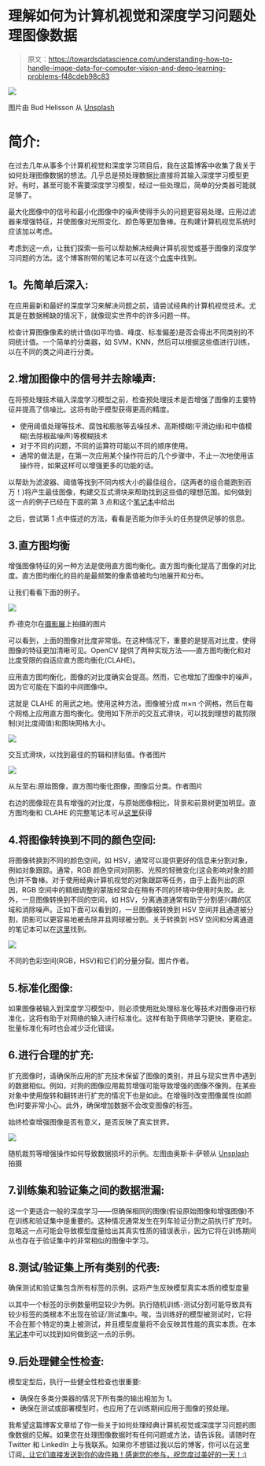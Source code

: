 # 理解如何为计算机视觉和深度学习问题处理图像数据

> 原文：<https://towardsdatascience.com/understanding-how-to-handle-image-data-for-computer-vision-and-deep-learning-problems-f48cdeb98c83>

![](img/7af9de8a8572afec7337af2af3622eea.png)

图片由 Bud Helisson 从 [Unsplash](https://unsplash.com/photos/kqguzgvYrtM)

# 简介:

在过去几年从事多个计算机视觉和深度学习项目后，我在这篇博客中收集了我关于如何处理图像数据的想法。几乎总是预处理数据比直接将其输入深度学习模型更好。有时，甚至可能不需要深度学习模型，经过一些处理后，简单的分类器可能就足够了。

最大化图像中的信号和最小化图像中的噪声使得手头的问题更容易处理。应用过滤器来增强特征，并使图像对光照变化、颜色等更加鲁棒。在构建计算机视觉系统时应该加以考虑。

考虑到这一点，让我们探索一些可以帮助解决经典计算机视觉或基于图像的深度学习问题的方法。这个博客附带的笔记本可以在这个[仓库](https://github.com/bikramb98/image_processing)中找到。

## **1。先简单后深入:**

在应用最新和最好的深度学习来解决问题之前，请尝试经典的计算机视觉技术。尤其是在数据稀缺的情况下，就像现实世界中的许多问题一样。

检查计算图像像素的统计值(如平均值、峰度、标准偏差)是否会得出不同类别的不同统计值。一个简单的分类器，如 SVM，KNN，然后可以根据这些值进行训练，以在不同的类之间进行分类。

## 2.增加图像中的信号并去除噪声:

在将预处理技术输入深度学习模型之前，检查预处理技术是否增强了图像的主要特征并提高了信噪比。这将有助于模型获得更高的精度。

*   使用阈值处理等技术、腐蚀和膨胀等去噪技术、高斯模糊(平滑边缘)和中值模糊(去除椒盐噪声)等模糊技术
*   对于不同的问题，不同的运算符可能以不同的顺序使用。
*   通常的做法是，在第一次应用某个操作符后的几个步骤中，不止一次地使用该操作符，如果这样可以增强更多的功能的话。

以帮助为滤波器、阈值等找到不同内核大小的最佳组合。(这两者的组合能跑到百万！)将产生最佳图像，构建交互式滑块来帮助找到这些值的理想范围。如何做到这一点的例子已经在下面的第 3 点和这个[笔记本](https://github.com/bikramb98/image_processing/blob/main/histogram_equalization.ipynb)中给出

之后，尝试第 1 点中描述的方法，看看是否能为你手头的任务提供足够的信息。

## 3.直方图均衡

增强图像特征的另一种方法是使用直方图均衡化。直方图均衡化提高了图像的对比度。直方图均衡化的目的是最频繁的像素值被均匀地展开和分布。

让我们看看下面的例子。

![](img/705afd6acab490da98c2805f3e8bb193.png)

乔·德克尔在[摄影展](https://www.photocrati.com/the-tuesday-composition-areas-of-low-contrast-negative-space/)上拍摄的图片

可以看到，上面的图像对比度非常低。在这种情况下，重要的是提高对比度，使得图像的特征更加清晰可见。OpenCV 提供了两种实现方法——直方图均衡化和对比度受限的自适应直方图均衡化(CLAHE)。

应用直方图均衡化，图像的对比度确实会提高。然而，它也增加了图像中的噪声，因为它可能在下面的中间图像中。

这就是 CLAHE 的用武之地。使用这种方法，图像被分成 m×n 个网格，然后在每个网格上应用直方图均衡化。使用如下所示的交互式滑块，可以找到理想的裁剪限制(对比度阈值)和图块网格大小。

![](img/d1a19d6856260f61a5b549e9f45760d8.png)

交互式滑块，以找到最佳的剪辑和拼贴值。作者图片

![](img/b93e5bbe410f33b80cfddcd0865881d5.png)

从左至右:原始图像，直方图均衡化图像，图像后分类。作者图片

右边的图像现在具有增强的对比度，与原始图像相比，背景和前景树更加明显。直方图均衡和 CLAHE 的完整笔记本可从[这里](https://github.com/bikramb98/image_processing/blob/main/histogram_equalization.ipynb)获得

## 4.将图像转换到不同的颜色空间:

将图像转换到不同的颜色空间，如 HSV，通常可以提供更好的信息来分割对象，例如对象跟踪。通常，RGB 颜色空间对阴影、光照的轻微变化(这会影响对象的颜色)并不鲁棒。对于使用经典计算机视觉的对象跟踪等任务，由于上面列出的原因，RGB 空间中的精细调整的蒙版经常会在稍有不同的环境中使用时失败。此外，一旦图像转换到不同的空间，如 HSV，分离通道通常有助于分割感兴趣的区域和消除噪声。正如下面可以看到的，一旦图像被转换到 HSV 空间并且通道被分割，阴影可以更容易地被去除并且网球被分割。关于转换到 HSV 空间和分离通道的笔记本可以在[这里](https://github.com/bikramb98/image_processing/blob/main/hsv_color_space.ipynb)找到。

![](img/ffaf34d938cf30fec43cdaf6dbf2b527.png)

不同的色彩空间(RGB，HSV)和它们的分量分裂。图片作者。

## 5.标准化图像:

如果图像被输入到深度学习模型中，则必须使用批处理标准化等技术对图像进行标准化，这将有助于对网络的输入进行标准化。这样有助于网络学习更快，更稳定。批量标准化有时也会减少泛化错误。

## 6.进行合理的扩充:

扩充图像时，请确保所应用的扩充技术保留了图像的类别，并且与现实世界中遇到的数据相似。例如，对狗的图像应用裁剪增强可能导致增强的图像不像狗。在某些对象中使用旋转和翻转进行扩充的情况下也是如此。在增强时改变图像属性(如颜色)时要非常小心。此外，确保增加数据不会改变图像的标签。

始终检查增强图像是否有意义，是否反映了真实世界。

![](img/f2f87d4ab4e128d5599dbafecf087b1c.png)

随机裁剪等增强操作如何导致数据损坏的示例。左图由奥斯卡·萨顿从 [Unsplash](https://unsplash.com/photos/yihlaRCCvd4) 拍摄

## 7.训练集和验证集之间的数据泄漏:

这一个更适合一般的深度学习——但确保相同的图像(假设原始图像和增强图像)不在训练和验证集中是重要的。这种情况通常发生在列车验证分割之前执行扩充时。忽略这一点可能会导致模型度量给出其真实性质的错误表示，因为它将在训练期间从也存在于验证集中的非常相似的图像中学习。

## 8.测试/验证集上所有类别的代表:

确保测试和验证集包含所有标签的示例。这将产生反映模型真实本质的模型度量

以其中一个标签的示例数量明显较少为例。执行随机训练-测试分割可能导致具有较少标签的类根本不出现在验证/测试集中。唉，当训练好的模型被测试时，它将不会在那个特定的类上被测试，并且模型度量将不会反映其性能的真实本质。在本[笔记本](https://github.com/bikramb98/ai_in_medicine_specialization/blob/main/custom_split.ipynb)中可以找到如何做到这一点的示例。

## 9.后处理健全性检查:

模型定型后，执行一些健全性检查也很重要:

*   确保在多类分类器的情况下所有类的输出相加为 1。
*   确保在测试或部署模型时，也应用了在训练期间应用于图像的预处理。

我希望这篇博客文章给了你一些关于如何处理经典计算机视觉或深度学习问题的图像数据的见解。如果您在处理图像数据时有任何问题或方法，请告诉我。请随时在 Twitter 和 LinkedIn 上与我联系。如果你不想错过我以后的博客，你可以在这里订阅[，让它们直接发送到你的收件箱！感谢您的参与，祝您度过美好的一天！:)](https://baruahbikram05.medium.com/subscribe)